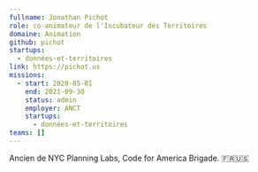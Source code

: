 ```yaml
---
fullname: Jonathan Pichot
role: co-animateur de l'Incubateur des Territoires
domaine: Animation
github: pichot
startups:
  - données-et-territoires
link: https://pichot.us
missions:
  - start: 2020-05-01
    end: 2021-09-30
    status: admin
    employer: ANCT
    startups:
      - données-et-territoires
teams: []
---
```

Ancien de NYC Planning Labs, Code for America Brigade. 🇫🇷🇺🇸
